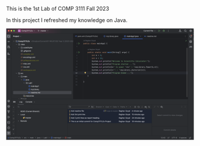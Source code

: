 This is the 1st Lab of COMP 3111 Fall 2023

In this project I refreshed my knowledge on Java.

![Screenshot 2023-09-13 at 8.45.55 PM.png](Screenshot%202023-09-13%20at%208.45.55%20PM.png)